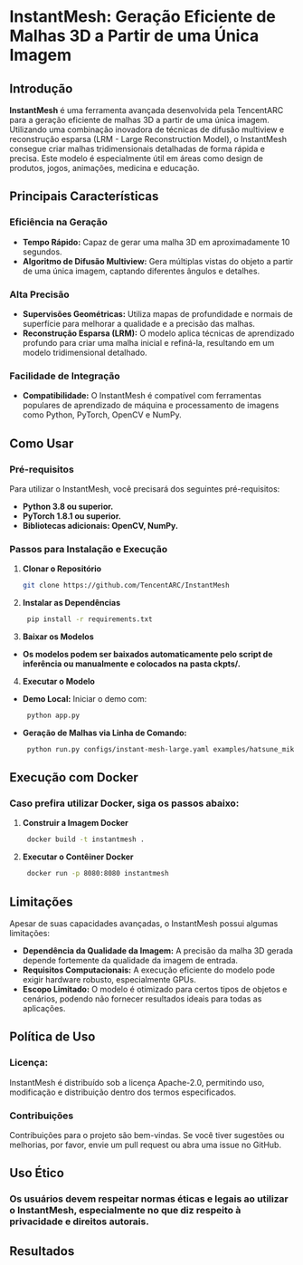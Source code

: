 # InstantMesh: Geração Eficiente de Malhas 3D a Partir de uma Única Imagem

## Introdução

**InstantMesh** é uma ferramenta avançada desenvolvida pela TencentARC para a geração eficiente de malhas 3D a partir de uma única imagem. Utilizando uma combinação inovadora de técnicas de difusão multiview e reconstrução esparsa (LRM - Large Reconstruction Model), o InstantMesh consegue criar malhas tridimensionais detalhadas de forma rápida e precisa. Este modelo é especialmente útil em áreas como design de produtos, jogos, animações, medicina e educação.

## Principais Características

### Eficiência na Geração
- **Tempo Rápido:** Capaz de gerar uma malha 3D em aproximadamente 10 segundos.
- **Algoritmo de Difusão Multiview:** Gera múltiplas vistas do objeto a partir de uma única imagem, captando diferentes ângulos e detalhes.

### Alta Precisão

- **Supervisões Geométricas:** Utiliza mapas de profundidade e normais de superfície para melhorar a qualidade e a precisão das malhas.
- **Reconstrução Esparsa (LRM):** O modelo aplica técnicas de aprendizado profundo para criar uma malha inicial e refiná-la, resultando em um modelo tridimensional detalhado.

### Facilidade de Integração

- **Compatibilidade:** O InstantMesh é compatível com ferramentas populares de aprendizado de máquina e processamento de imagens como Python, PyTorch, OpenCV e NumPy.

## Como Usar

### Pré-requisitos

Para utilizar o InstantMesh, você precisará dos seguintes pré-requisitos:
- **Python 3.8 ou superior.**
- **PyTorch 1.8.1 ou superior.**
- **Bibliotecas adicionais: OpenCV, NumPy.**

### Passos para Instalação e Execução

1. **Clonar o Repositório**
   
   ```bash
   git clone https://github.com/TencentARC/InstantMesh
   
2. **Instalar as Dependências**
   
   ```bash
    pip install -r requirements.txt
   
3. **Baixar os Modelos**

- **Os modelos podem ser baixados automaticamente pelo script de inferência ou manualmente e colocados na pasta ckpts/.**

4. **Executar o Modelo**

- **Demo Local:** Iniciar o demo com:
  
   ```bash
    python app.py
   
- **Geração de Malhas via Linha de Comando:**
  
   ```bash
    python run.py configs/instant-mesh-large.yaml examples/hatsune_miku.png --save_video

   
## Execução com Docker

### Caso prefira utilizar Docker, siga os passos abaixo:

1. **Construir a Imagem Docker**
   
   ```bash
    docker build -t instantmesh .

2. **Executar o Contêiner Docker**
   
   ```bash
    docker run -p 8080:8080 instantmesh
   
## Limitações

Apesar de suas capacidades avançadas, o InstantMesh possui algumas limitações:

- **Dependência da Qualidade da Imagem:** A precisão da malha 3D gerada depende fortemente da qualidade da imagem de entrada.
- **Requisitos Computacionais:** A execução eficiente do modelo pode exigir hardware robusto, especialmente GPUs.
- **Escopo Limitado:** O modelo é otimizado para certos tipos de objetos e cenários, podendo não fornecer resultados ideais para todas as aplicações.

## Política de Uso

### Licença:
InstantMesh é distribuído sob a licença Apache-2.0, permitindo uso, modificação e distribuição dentro dos termos especificados.

### Contribuições
Contribuições para o projeto são bem-vindas. Se você tiver sugestões ou melhorias, por favor, envie um pull request ou abra uma issue no GitHub.

## Uso Ético

### Os usuários devem respeitar normas éticas e legais ao utilizar o InstantMesh, especialmente no que diz respeito à privacidade e direitos autorais.

## Resultados

